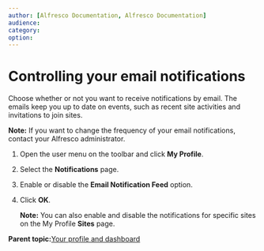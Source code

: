```yaml
---
author: [Alfresco Documentation, Alfresco Documentation]
audience: 
category: 
option: 
---
```


# Controlling your email notifications

Choose whether or not you want to receive notifications by email. The emails keep you up to date on events, such as recent site activities and invitations to join sites.

**Note:** If you want to change the frequency of your email notifications, contact your Alfresco administrator.

1.  Open the user menu on the toolbar and click **My Profile**.

2.  Select the **Notifications** page.

3.  Enable or disable the **Email Notification Feed** option.

4.  Click **OK**.

    **Note:** You can also enable and disable the notifications for specific sites on the My Profile **Sites** page.


**Parent topic:**[Your profile and dashboard](../concepts/your-space-intro.md)

